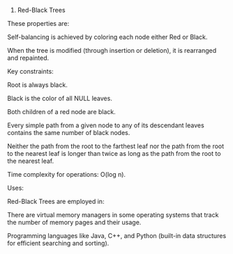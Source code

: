1. Red-Black Trees

These properties are:

Self-balancing is achieved by coloring each node either Red or Black.

When the tree is modified (through insertion or deletion), it is rearranged and repainted.

Key constraints:

Root is always black.

Black is the color of all NULL leaves.

Both children of a red node are black.

Every simple path from a given node to any of its descendant leaves contains the same number of black nodes.

Neither the path from the root to the farthest leaf nor the path from the root to the nearest leaf is longer than twice as long as the path from the root to the nearest leaf.

Time complexity for operations: O(log n).

Uses:

Red-Black Trees are employed in:

There are virtual memory managers in some operating systems that track the number of memory pages and their usage.

Programming languages like Java, C++, and Python (built-in data structures for efficient searching and sorting).
